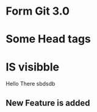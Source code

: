 # Form Git 3.0
# Some Head tags
<h1>IS visibble</h1>
Hello There sbdsdb
<h2>New Feature is added</h2>
